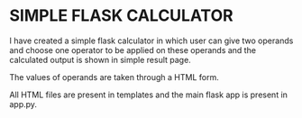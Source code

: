 # SIMPLE FLASK CALCULATOR

I have created a simple flask calculator in which user can give two operands and choose one operator to be applied on these operands and the calculated output is shown in simple result page.

The values of operands are taken through a HTML form.

All HTML files are present in templates and the main flask app is present in app.py.